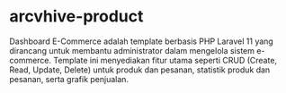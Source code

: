 # arcvhive-product
Dashboard E-Commerce adalah template berbasis PHP Laravel 11 yang dirancang untuk membantu administrator dalam mengelola sistem e-commerce. Template ini menyediakan fitur utama seperti CRUD (Create, Read, Update, Delete) untuk produk dan pesanan, statistik produk dan pesanan, serta grafik penjualan. 
